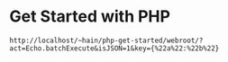 # Get Started with PHP


```
http://localhost/~hain/php-get-started/webroot/?act=Echo.batchExecute&isJSON=1&key={%22a%22:%22b%22}
```